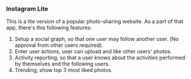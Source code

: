 ### Instagram Lite

This is a lite version of a popular photo-sharing website. As a part of that app, there's this following features:
1. Setup a social graph, so that one user may follow another user. (No approval from other users required). 
2. Enter user actions, user can upload and like other users' photos. 
3. Activity reporting, so that a user knows about the activities performed by themselves and the following users.
4. Trending, show top 3 most liked photos.